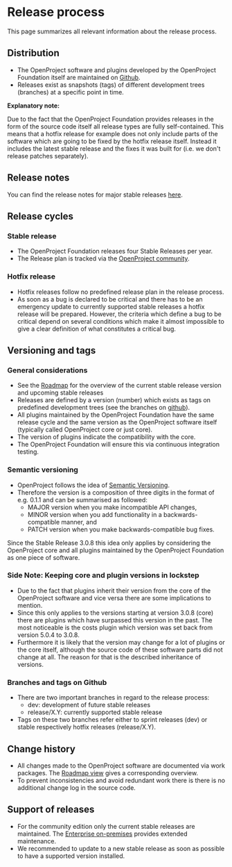 # Release process

This page summarizes all relevant information about the release process.

## Distribution

* The OpenProject software and plugins developed by the OpenProject Foundation itself are maintained on [Github](https://github.com/opf).
* Releases exist as snapshots (tags) of different development trees (branches) at a specific point in time.

**Explanatory note:**

Due to the fact that the OpenProject Foundation provides releases in the form of the source code itself all release types are fully self-contained. This means that a hotfix release for example does not only include parts of the software which are going to be fixed by the hotfix release itself. Instead it includes the latest stable release and the fixes it was built for (i.e. we don't release patches separately).

## Release notes

You can find the release notes for major stable releases [here](../../release-notes/).

## Release cycles

### Stable release

* The OpenProject Foundation releases four Stable Releases per year.
* The Release plan is tracked via the [OpenProject community](https://community.openproject.com/projects/openproject/).

### Hotfix release

* Hotfix releases follow no predefined release plan in the release process.
* As soon as a bug is declared to be critical and there has to be an emergency update to currently supported stable releases a hotfix release will be prepared. However, the criteria which define a bug to be critical depend on several conditions which make it almost impossible to give a clear definition of what constitutes a critical bug.

## Versioning and tags

### General considerations

* See the [Roadmap](https://community.openproject.com/projects/openproject/roadmap) for the overview of the current stable release version and  upcoming stable releases
* Releases are defined by a version (number) which exists as tags on predefined development trees (see the branches on [github](https://github.com/opf/openproject/releases)).
* All plugins maintained by the OpenProject Foundation have the same release cycle and the same version as the OpenProject software itself (typically called OpenProject core or just core).
* The version of plugins indicate the compatibility with the core.
* The OpenProject Foundation will ensure this via continuous integration testing.

### Semantic versioning

* OpenProject follows the idea of [Semantic Versioning](https://semver.org/).
* Therefore the version is a composition of three digits in the format of e.g. 0.1.1 and can be summarised as followed:
  * MAJOR version when you make incompatible API changes,
  * MINOR version when you add functionality in a backwards-compatible manner, and
  * PATCH version when you make backwards-compatible bug fixes.

Since the Stable Release 3.0.8 this idea only applies by considering the OpenProject core and all plugins maintained by the OpenProject Foundation as one piece of software.

### Side Note: Keeping core and plugin versions in lockstep

* Due to the fact that plugins inherit their version from the core of the OpenProject software and vice versa there are some implications to mention.
* Since this only applies to the versions starting at version 3.0.8 (core) there are plugins which have surpassed this version in the past. The most noticeable is the costs plugin which version was set back from version 5.0.4 to 3.0.8.
* Furthermore it is likely that the version may change for a lot of plugins or the core itself, although the source code of these software parts did not change at all. The reason for that is the described inheritance of versions.

### Branches and tags on Github

* There are two important branches in regard to the release process:
  * dev: development of future stable releases
  * release/X.Y: currently supported stable release
* Tags on these two branches refer either to sprint releases (dev) or stable respectively hotfix releases (release/X.Y).

## Change history

* All changes made to the OpenProject software are documented via work packages. The [Roadmap view](https://community.openproject.com/projects/openproject/roadmap) gives a corresponding overview.
* To prevent inconsistencies and avoid redundant work there is there is no additional change log in the source code.

## Support of releases

* For the community edition only the current stable releases are maintained. The [Enterprise on-premises](https://www.openproject.org/enterprise-edition) provides extended maintenance.
* We recommended to update to a new stable release as soon as possible to have a supported version installed.

